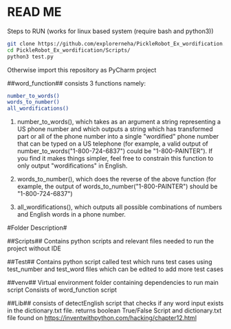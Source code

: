 # READ ME #

Steps to RUN (works for linux based system (require bash and python3))
```bash
git clone https://github.com/explorerneha/PickleRobot_Ex_wordification.git
cd PickleRobot_Ex_wordification/Scripts/
python3 test.py
```
Otherwise import this repository as PyCharm project 

##word_function##
consists 3 functions namely:
```bash
number_to_words()
words_to_number()
all_wordifications()
```
1. number_to_words(), which takes as an argument a string representing a US phone
number and which outputs a string which has transformed part or all of the phone
number into a single "wordified" phone number that can be typed on a US telephone (for
example, a valid output of number_to_words("1-800-724-6837") could be
"1-800-PAINTER"). If you find it makes things simpler, feel free to constrain this function
to only output "wordifications" in English.

2. words_to_number(), which does the reverse of the above function (for example, the
output of words_to_number("1-800-PAINTER") should be "1-800-724-6837")

3. all_wordifications(), which outputs all possible combinations of numbers and English
words in a phone number.

#Folder Description#

##Scripts##
Contains python scripts and relevant files needed to run the project without IDE

##Test##
Contains python script called test which runs test cases using test_number and test_word files which can be edited to add more test cases

##venv##
Virtual environment folder containing dependencies to run main script
Consists of word_function script

##Lib##
consists of detectEnglish script that checks if any word input exists in the dictionary.txt file. returns boolean True/False
Script and dictionary.txt file found on https://inventwithpython.com/hacking/chapter12.html







